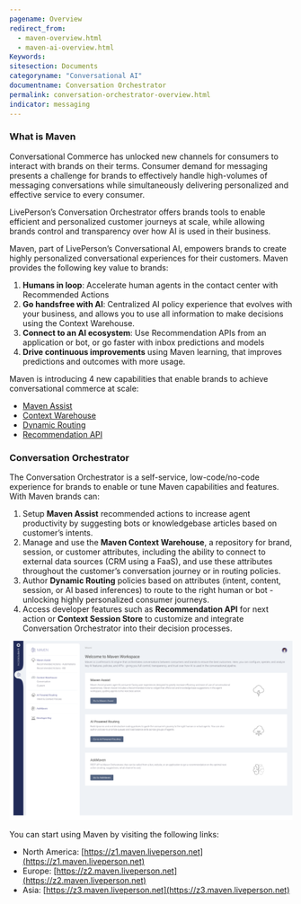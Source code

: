 ```yaml
---
pagename: Overview
redirect_from:
  - maven-overview.html
  - maven-ai-overview.html
Keywords:
sitesection: Documents
categoryname: "Conversational AI"
documentname: Conversation Orchestrator
permalink: conversation-orchestrator-overview.html
indicator: messaging
---
```


### What is Maven

Conversational Commerce has unlocked new channels for consumers to interact with brands on their terms. Consumer demand for messaging presents a challenge for brands to effectively handle high-volumes of messaging conversations while simultaneously delivering personalized and effective service to every consumer. 

LivePerson’s Conversation Orchestrator offers brands tools to enable efficient and personalized customer journeys at scale, while allowing brands control and transparency over how AI is used in their business. 

Maven, part of LivePerson’s Conversational AI, empowers brands to create highly personalized conversational experiences for their customers. Maven provides the following key value to brands: 

1. **Humans in loop**: Accelerate human agents in the contact center with Recommended Actions
2. **Go handsfree with AI**: Centralized AI policy experience that evolves with your business, and allows you to use all information to make decisions using the Context Warehouse.
3. **Connect to an AI ecosystem**:  Use Recommendation APIs from an application or bot, or go faster with inbox predictions and models
4. **Drive continuous improvements** using Maven learning, that improves predictions and outcomes with more usage.

Maven is introducing 4 new capabilities that enable brands to achieve conversational commerce at scale: 

* [Maven Assist](maven-maven-assist-overview.html)
* [Context Warehouse](maven-context-warehouse-overview.html)
* [Dynamic Routing](maven-ai-powered-routing-overview.html)
* [Recommendation API](maven-askmaven-overview.html)

### Conversation Orchestrator

The Conversation Orchestrator is a self-service, low-code/no-code experience for brands to enable or tune Maven capabilities and features. With Maven brands can:

1. Setup **Maven Assist** recommended actions to increase agent productivity by suggesting bots or knowledgebase articles based on customer’s intents.
2. Manage and use the **Maven Context Warehouse**, a repository for brand, session, or customer attributes, including the ability to connect to external data sources (CRM using a FaaS), and use these attributes throughout the customer’s conversation journey or in routing policies.
3. Author **Dynamic Routing** policies based on attributes (intent, content, session, or AI based inferences) to route to the right human or bot - unlocking highly personalized consumer journeys.
4. Access developer features such as **Recommendation API** for next action or **Context Session Store** to customize and integrate Conversation Orchestrator into their decision processes.  

<img class="fancyimage" width="750" src="img/maven/maven-workspace.png">

You can start using Maven by visiting the following links:

* North America: [https://z1.maven.liveperson.net](https://z1.maven.liveperson.net) 
* Europe: [https://z2.maven.liveperson.net](https://z2.maven.liveperson.net)
* Asia: [https://z3.maven.liveperson.net](https://z3.maven.liveperson.net)

